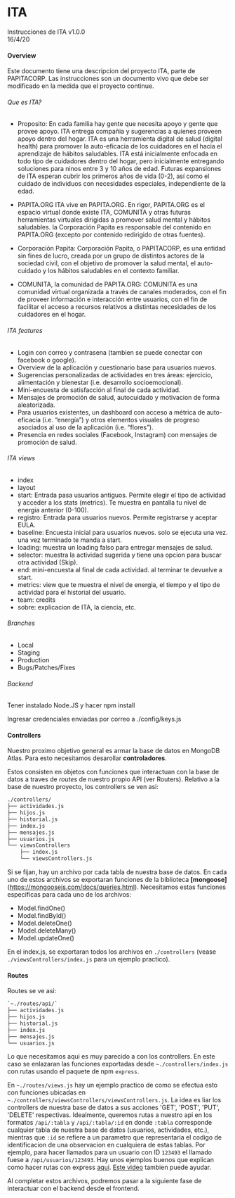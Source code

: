 # ITA

Instrucciones de ITA v1.0.0  
16/4/20

#### Overview

Este documento tiene una descripcion del proyecto ITA, parte de PAPITACORP. Las instrucciones son un documento vivo que debe ser modificado en la medida que el proyecto continue. 

###### Que es ITA?

- Proposito: En cada familia hay gente que necesita apoyo y gente que provee apoyo. ITA  entrega compañia y sugerencias a quienes proveen apoyo dentro del hogar.  ITA es una herramienta digital de salud (digital health) para promover la auto-eficacia de los cuidadores en el hacia el aprendizaje de hábitos saludables. ITA está inicialmente enfocada en todo tipo de cuidadores dentro del hogar, pero inicialmente entregando soluciones para ninos entre 3 y 10 años de edad. Futuras expansiones de ITA esperan cubrir los primeros años de vida (0-2), así como el cuidado de individuos con necesidades especiales, independiente de la edad.      

- PAPITA.ORG ITA vive en PAPITA.ORG. En rigor, PAPITA.ORG es el espacio virtual donde existe ITA, COMUNITA y otras futuras herramientas virtuales dirigidas a promover salud mental y hábitos saludables. la Corporación Papita es responsable del contenido en PAPITA.ORG (excepto por contenido redirigido de otras fuentes).    

- Corporación Papita: 
Corporación Papita, o PAPITACORP, es una entidad sin fines de lucro, creada por un grupo de distintos actores de la sociedad civil, con el objetivo de promover la salud mental, el auto-cuidado y los hábitos saludables en el contexto familiar.   

- COMUNITA, la comunidad de PAPITA.ORG:
COMUNITA es una comunidad virtual organizada a través de canales moderados, con el fin de proveer información e interacción entre usuarios, con el fin de facilitar el acceso a recursos relativos a distintas necesidades de los cuidadores en el hogar.    


###### ITA features

- Login con correo y contrasena (tambien se puede conectar con facebook o google).   
- Overview de la aplicación  y cuestionario base para usuarios nuevos.   
- Sugerencias personalizadas de actividades en tres áreas: ejercicio, alimentación y bienestar (i.e. desarrollo socioemocional).    
- Mini-encuesta de satisfacción al final de cada actividad.   
- Mensajes de promoción de salud, autocuidado y motivacion de forma aleatorizada.   
- Para usuarios existentes, un dashboard con acceso a métrica de auto-eficacia (i.e. “energía”) y otros elementos visuales de progreso asociados al uso de la aplicación (i.e. “flores”).   
- Presencia en redes sociales (Facebook, Instagram) con mensajes de promoción de salud.      


###### ITA views

- index
- layout
- start: Entrada pasa usuarios antiguos. Permite elegir el tipo de actividad y acceder a los stats (metrics). Te muestra en pantalla tu nivel de energia anterior (0-100).  
- registro: Entrada para usuarios nuevos. Permite registrarse y aceptar EULA.      
- baseline: Encuesta inicial para usuarios nuevos. solo se ejecuta una vez. una vez terminado te manda a start.
- loading: muestra un loading falso para entregar mensajes de salud.
- selector: muestra la actividad sugerida y tiene una opcion para buscar otra actividad (Skip).
- end: mini-encuesta al final de cada actividad. al terminar te devuelve a start.
- metrics: view que te muestra el nivel de energia, el tiempo y el tipo de actividad para el historial del usuario. 
- team: credits
- sobre: explicacion de ITA, la ciencia, etc.

###### Branches
    
- Local  
- Staging  
- Production  
- Bugs/Patches/Fixes  

###### Backend
    
Tener instalado Node.JS y hacer npm install  
 
Ingresar credenciales enviadas por correo a ./config/keys.js  



#### Controllers

Nuestro proximo objetivo general es armar la base de datos en MongoDB Atlas. Para esto necesitamos desarollar **controladores**.

Estos consisten en objetos con funciones que interactuan con la base de datos a traves de _routes_ de nuestro propio API (ver Routers). Relativo a la base de nuestro proyecto, los controllers se ven asi:

```bash
./controllers/
├── actividades.js
├── hijos.js
├── historial.js
├── index.js
├── mensajes.js
├── usuarios.js
└── viewsControllers
    ├── index.js
    └── viewsControllers.js
```

Si se fijan, hay un archivo por cada tabla de nuestra base de datos. En cada uno de estos archivos se exportaran funciones de la biblioteca **[mongoose]**(https://mongoosejs.com/docs/queries.html). Necesitamos estas funciones especificas para cada uno de los archivos:

- Model.findOne()
- Model.findById()
- Model.deleteOne()
- Model.deleteMany()
- Model.updateOne()

En el index.js, se exportaran todos los archivos en `./controllers` (vease `./viewsControllers/index.js` para un ejemplo practico).

#### Routes

Routes se ve asi:

```bash
`~./routes/api/`
├── actividades.js
├── hijos.js
├── historial.js
├── index.js
├── mensajes.js
└── usuarios.js
```

Lo que necesitamos aqui es muy parecido a con los controllers. En este caso se enlazaran las funciones exportadas desde `~./controllers/index.js` con rutas usando el paquete de npm `express`.

En `~./routes/views.js` hay un ejemplo practico de como se efectua esto con funciones ubicadas en `~./controllers/viewsControllers/viewsControllers.js`. La idea es liar los controllers de nuestra base de datos a sus acciones 'GET', 'POST', 'PUT', 'DELETE' respectivas. Idealmente, queremos rutas a nuestro api en los formatos `/api/:tabla` y `/api/:tabla/:id` en donde `:tabla` corresponde cualquier tabla de nuestra base de datos (usuarios, actividades, etc.), mientras que `:id` se refiere a un parametro que representaria el codigo de identificacion de una observacion en cualquiera de estas tablas. Por ejemplo, para hacer llamados para un usuario con ID `123493` el llamado fuese a `/api/usuarios/123493`. Hay unos ejemplos buenos que explican como hacer rutas con express [aqui](https://expressjs.com/en/guide/routing.html). [Este video](https://www.youtube.com/watch?v=cVYQEvP-_PA&t=47s) tambien puede ayudar.

Al completar estos archivos, podremos pasar a la siguiente fase de interactuar con el backend desde el frontend.
